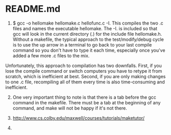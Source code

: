 README.md
====

1. $ gcc -o hellomake hellomake.c hellofunc.c -I.
This compiles the two .c files and names the executable hellomake. The -I. is included so that gcc will look in the current directory (.) for the include file hellomake.h. Without a makefile, the typical approach to the test/modify/debug cycle is to use the up arrow in a terminal to go back to your last compile command so you don't have to type it each time, especially once you've added a few more .c files to the mix.

Unfortunately, this approach to compilation has two downfalls. First, if you lose the compile command or switch computers you have to retype it from scratch, which is inefficient at best. Second, if you are only making changes to one .c file, recompiling all of them every time is also time-consuming and inefficient. 

2. One very important thing to note is that there is a tab before the gcc command in the makefile. There must be a tab at the beginning of any command, and make will not be happy if it's not there.

3. http://www.cs.colby.edu/maxwell/courses/tutorials/maketutor/

4. 
